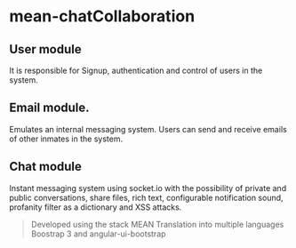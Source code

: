 # mean-chatCollaboration

## User module

It is responsible for Signup, authentication and control of users in the system.

## Email module.

Emulates an internal messaging system. Users can send and receive emails of other inmates in the system.

## Chat module

Instant messaging system using socket.io with the possibility of private and public conversations, share files, rich text, configurable notification sound, profanity filter as a dictionary and XSS attacks.

> Developed using the stack MEAN
> Translation into multiple languages
> Boostrap 3 and angular-ui-bootstrap
